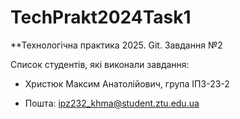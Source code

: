 # TechPrakt2024Task1
**Технологічна практика 2025. Git. Завдання №2

Список студентів, які виконали завдання:
* Христюк Максим Анатолійович, група ІПЗ-23-2
- Пошта: ipz232_khma@student.ztu.edu.ua
